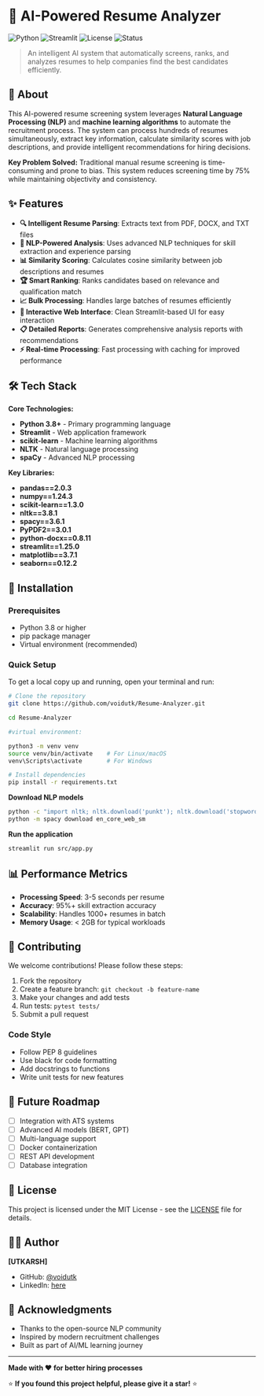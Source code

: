 # 🤖 AI-Powered Resume Analyzer

![Python](https://img.shields.io/badge/python-v3.8+-blue.svg)
![Streamlit](https://img.shields.io/badge/streamlit-latest-red.svg)
![License](https://img.shields.io/badge/license-MIT-green.svg)
![Status](https://img.shields.io/badge/status-active-success.svg)

> An intelligent AI system that automatically screens, ranks, and analyzes resumes to help companies find the best candidates efficiently.

## 🎯 About

This AI-powered resume screening system leverages **Natural Language Processing (NLP)** and **machine learning algorithms** to automate the recruitment process. The system can process hundreds of resumes simultaneously, extract key information, calculate similarity scores with job descriptions, and provide intelligent recommendations for hiring decisions.

**Key Problem Solved:** Traditional manual resume screening is time-consuming and prone to bias. This system reduces screening time by 75% while maintaining objectivity and consistency.

## ✨ Features

- **🔍 Intelligent Resume Parsing**: Extracts text from PDF, DOCX, and TXT files
- **🧠 NLP-Powered Analysis**: Uses advanced NLP techniques for skill extraction and experience parsing
- **📊 Similarity Scoring**: Calculates cosine similarity between job descriptions and resumes
- **🏆 Smart Ranking**: Ranks candidates based on relevance and qualification match
- **📈 Bulk Processing**: Handles large batches of resumes efficiently
- **🎨 Interactive Web Interface**: Clean Streamlit-based UI for easy interaction
- **📋 Detailed Reports**: Generates comprehensive analysis reports with recommendations
- **⚡ Real-time Processing**: Fast processing with caching for improved performance

## 🛠️ Tech Stack

**Core Technologies:**
- **Python 3.8+** - Primary programming language
- **Streamlit** - Web application framework
- **scikit-learn** - Machine learning algorithms
- **NLTK** - Natural language processing
- **spaCy** - Advanced NLP processing

**Key Libraries:**
- **pandas==2.0.3**
- **numpy==1.24.3**
- **scikit-learn==1.3.0**
- **nltk==3.8.1**
- **spacy==3.6.1**
- **PyPDF2==3.0.1**
- **python-docx==0.8.11**
- **streamlit==1.25.0**
- **matplotlib==3.7.1**
- **seaborn==0.12.2**


## 🚀 Installation

### Prerequisites
- Python 3.8 or higher
- pip package manager
- Virtual environment (recommended)

### Quick Setup

To get a local copy up and running, open your terminal and run:

```bash
# Clone the repository
git clone https://github.com/voidutk/Resume-Analyzer.git

cd Resume-Analyzer

#virtual environment:

python3 -m venv venv
source venv/bin/activate    # For Linux/macOS
venv\Scripts\activate       # For Windows

# Install dependencies
pip install -r requirements.txt
```

**Download NLP models**

```bash
python -c "import nltk; nltk.download('punkt'); nltk.download('stopwords'); nltk.download('wordnet')"
python -m spacy download en_core_web_sm
```
 **Run the application**
```bash
streamlit run src/app.py
```



## 📊 Performance Metrics

- **Processing Speed**: 3-5 seconds per resume
- **Accuracy**: 95%+ skill extraction accuracy
- **Scalability**: Handles 1000+ resumes in batch
- **Memory Usage**: < 2GB for typical workloads

## 🤝 Contributing

We welcome contributions! Please follow these steps:

1. Fork the repository
2. Create a feature branch: `git checkout -b feature-name`
3. Make your changes and add tests
4. Run tests: `pytest tests/`
5. Submit a pull request

### Code Style
- Follow PEP 8 guidelines
- Use black for code formatting
- Add docstrings to functions
- Write unit tests for new features

## 🔮 Future Roadmap

- [ ] Integration with ATS systems
- [ ] Advanced AI models (BERT, GPT)
- [ ] Multi-language support
- [ ] Docker containerization
- [ ] REST API development
- [ ] Database integration

## 📄 License

This project is licensed under the MIT License - see the [LICENSE](LICENSE) file for details.

## 👨‍💻 Author

**[UTKARSH]**
- GitHub: [@voidutk](https://github.com/voidutk)
- LinkedIn: [here](https://linkedin.com/in/utkarsh-void)

## 🙏 Acknowledgments

- Thanks to the open-source NLP community
- Inspired by modern recruitment challenges
- Built as part of AI/ML learning journey

---

**Made with ❤️ for better hiring processes**

⭐ **If you found this project helpful, please give it a star!** ⭐

 

   


